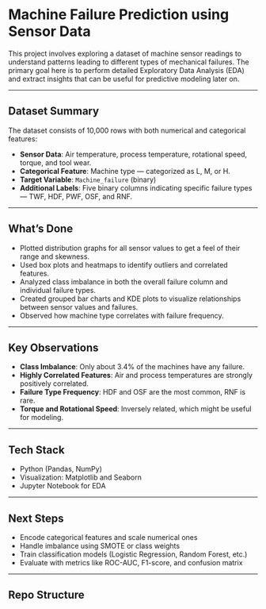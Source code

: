 # Machine Failure Prediction using Sensor Data

This project involves exploring a dataset of machine sensor readings to understand patterns leading to different types of mechanical failures. The primary goal here is to perform detailed Exploratory Data Analysis (EDA) and extract insights that can be useful for predictive modeling later on.

---

## Dataset Summary

The dataset consists of 10,000 rows with both numerical and categorical features:

- **Sensor Data**: Air temperature, process temperature, rotational speed, torque, and tool wear.
- **Categorical Feature**: Machine type — categorized as L, M, or H.
- **Target Variable**: `Machine_failure` (binary)
- **Additional Labels**: Five binary columns indicating specific failure types — TWF, HDF, PWF, OSF, and RNF.

---

## What’s Done

- Plotted distribution graphs for all sensor values to get a feel of their range and skewness.
- Used box plots and heatmaps to identify outliers and correlated features.
- Analyzed class imbalance in both the overall failure column and individual failure types.
- Created grouped bar charts and KDE plots to visualize relationships between sensor values and failures.
- Observed how machine type correlates with failure frequency.

---

## Key Observations

- **Class Imbalance**: Only about 3.4% of the machines have any failure.
- **Highly Correlated Features**: Air and process temperatures are strongly positively correlated.
- **Failure Type Frequency**: HDF and OSF are the most common, RNF is rare.
- **Torque and Rotational Speed**: Inversely related, which might be useful for modeling.

---

## Tech Stack

- Python (Pandas, NumPy)
- Visualization: Matplotlib and Seaborn
- Jupyter Notebook for EDA

---

## Next Steps

- Encode categorical features and scale numerical ones
- Handle imbalance using SMOTE or class weights
- Train classification models (Logistic Regression, Random Forest, etc.)
- Evaluate with metrics like ROC-AUC, F1-score, and confusion matrix

---

## Repo Structure

